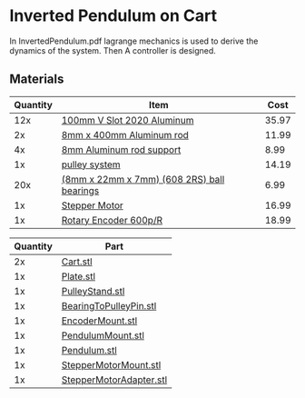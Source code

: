 
# Inverted Pendulum on Cart

In InvertedPendulum.pdf lagrange mechanics is used to derive the dynamics of the system. Then A controller is designed.



## Materials

| Quantity | Item | Cost | 
|----------|------|------|
| 12x      | [100mm V Slot 2020 Aluminum](https://www.amazon.com/dp/B0B7DVN34Y?ref=ppx_yo2ov_dt_b_fed_asin_title&th=1)                 | 35.97 |
| 2x       | [8mm x 400mm Aluminum rod](https://www.amazon.com/dp/B08JGD9F5P?ref=ppx_yo2ov_dt_b_fed_asin_title)                        | 11.99 |
| 4x       | [8mm Aluminum rod support](https://www.amazon.com/dp/B0CWV45879?ref=ppx_yo2ov_dt_b_fed_asin_title&th=1)                   | 8.99  |
| 1x       | [pulley system](https://www.amazon.com/dp/B07MF6TDHF?ref=ppx_yo2ov_dt_b_fed_asin_title)                                   | 14.19 |
| 20x      | [(8mm x 22mm x 7mm) (608 2RS) ball bearings](https://www.amazon.com/dp/B09PKD8QZZ?ref=ppx_yo2ov_dt_b_fed_asin_title&th=1) | 6.99  |
| 1x | [Stepper Motor](https://www.amazon.com/gp/product/B0B8HB5N4S/ref=ox_sc_saved_title_2?smid=AWQBCGWISS7BL&th=1) | 16.99
| 1x | [Rotary Encoder 600p/R](https://www.amazon.com/Taiss-Incremental-Encoder-Voltage-Warranty%EF%BC%89600P/dp/B07MX1SYXB/ref=asc_df_B07MX1SYXB?mcid=4ac95c49b25f3a26811e8b2d1cdce6f0&tag=hyprod-20&linkCode=df0&hvadid=693270340071&hvpos=&hvnetw=g&hvrand=3586558419577101903&hvpone=&hvptwo=&hvqmt=&hvdev=c&hvdvcmdl=&hvlocint=&hvlocphy=9003867&hvtargid=pla-655949219897&psc=1) | 18.99

| Quantity | Part
|----------|------|
| 2x | [Cart.stl](/V1/Cart.stl) |
| 1x | [Plate.stl](/V1/Plate.stl) |
| 1x | [PulleyStand.stl](/V1/PulleyStand.stl) |
| 1x | [BearingToPulleyPin.stl](/V1/BearingToPulleyPin.stl) |
| 1x | [EncoderMount.stl](/V1/EncoderMount.stl) |
| 1x | [PendulumMount.stl](/V1/PendulumMount.stl) |
| 1x | [Pendulum.stl](/V1/Pendulum.stl) |
| 1x | [StepperMotorMount.stl](/V1/StepperMotorMount.stl) |
| 1x | [StepperMotorAdapter.stl](/V1/StepperMotorAdapter.stl) |
